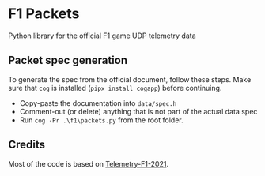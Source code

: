 # F1 Packets

Python library for the official F1 game UDP telemetry data

## Packet spec generation

To generate the spec from the official document, follow these steps. Make sure
that `cog` is installed (`pipx install cogapp`) before continuing.

- Copy-paste the documentation into `data/spec.h`
- Comment-out (or delete) anything that is not part of the actual data spec
- Run `cog -Pr .\f1\packets.py` from the root folder.

## Credits

Most of the code is based on
[Telemetry-F1-2021](https://github.com/chrishannam/Telemetry-F1-2021).